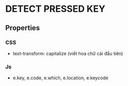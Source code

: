 # DETECT PRESSED KEY
## Properties
### CSS
- text-transform: capitalize (viết hoa chữ cái đầu tiên)
### Js
- e.key, e.code, e.which, e.location, e.keycode

